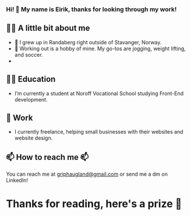 ### Hi! 👋 My name is Eirik, thanks for looking through my work!

 ## 👱‍♂️ A little bit about me 
- 🌱 I grew up in Randaberg right outside of Stavanger, Norway. 
- 🏃 Working out is a hobby of mine. My go-tos are jogging, weight lifting, and soccer.
- 

## 👨‍🎓 Education 
- I’m currently a student at Noroff Vocational School studying Front-End development.


## 💼 Work 
- I currently freelance, helping small businesses with their websites and website design.

## 📫 How to reach me 📫
You can reach me at
griphaugland@gmail.com
or send me a dm on LinkedIn!

# Thanks for reading, here's a prize 🏅
